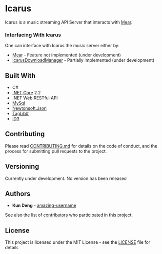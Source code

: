 # Icarus

Icarus is a music streaming API Server that interacts with [Mear](https://github.com/amazing-username/mear).

### Interfacing With Icarus

One can interface with Icarus the music server either by:

* [Mear](https://github.com/amazing-username/mear) - Feature not implemented (under development)
* [IcarusDownloadManager](https://github.com/amazing-username/IcarusDownloadManager) - Partially Implemented (under development)


## Built With

* C#
* [.NET Core](https://dotnet.microsoft.com/) 2.2
* .NET Web RESTful API
* [MySql](https://www.nuget.org/packages/MySql.Data/)
* [Newtonsoft.Json](https://www.newtonsoft.com/json)
* [TagLib#](https://github.com/mono/taglib-sharp)
* [ID3](https://github.com/JeevanJames/Id3)

## Contributing

Please read [CONTRIBUTING.md](CONTRIBUTING.md) for details on the code of conduct, and the process for submitting pull requests to the project.

## Versioning

Currently under development. No version has been released

## Authors

* **Kun Deng** - [amazing-username](https://github.com/amazing-username)

See also the list of [contributors](https://github.com/amazing-username/Icarus/graphs/contributors) who participated in this project.

## License

This project is licensed under the MIT License - see the [LICENSE](LICENSE) file for details

